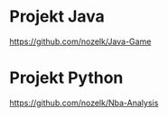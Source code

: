 # Projekt Java

https://github.com/nozelk/Java-Game

# Projekt Python

https://github.com/nozelk/Nba-Analysis
